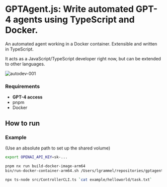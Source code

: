 # GPTAgent.js: Write automated GPT-4 agents using TypeScript and Docker.

An automated agent working in a Docker container. Extensible and written in TypeScript.

It acts as a JavaScript/TypeScript developer right now, but can be extended to other languages.

![autodev-001](https://github.com/lgrammel/autodev/raw/main/screenshot/autodev-001.png)

### Requirements

- **GPT-4 access**
- pnpm
- Docker

## How to run

### Example

(Use an absolute path to set up the shared volume)

```sh
export OPENAI_API_KEY=sk-...

pnpm nx run build-docker-image-arm64
bin/run-docker-container-arm64.sh /Users/lgrammel/repositories/gptagent.js/example/helloworld/volume

npx ts-node src/ControllerCLI.ts `cat example/helloworld/task.txt`
```
